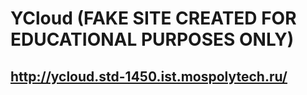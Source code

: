# YCloud (FAKE SITE CREATED FOR EDUCATIONAL PURPOSES ONLY)
## http://ycloud.std-1450.ist.mospolytech.ru/

